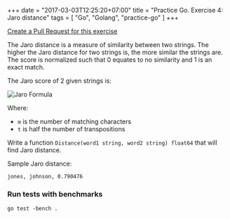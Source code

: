 +++
date = "2017-03-03T12:25:20+07:00"
title = "Practice Go. Exercise 4: Jaro distance"
tags = [ "Go", "Golang", "practice-go" ]
+++

[Create a Pull Request for this exercise](https://github.com/plutov/practice-go/tree/master/jaro)

The Jaro distance is a measure of similarity between two strings. The higher the Jaro distance for two strings is, the more similar the strings are. The score is normalized such that 0 equates to no similarity and 1 is an exact match.

The Jaro score of 2 given strings is:

![Jaro Formula](https://wikimedia.org/api/rest_v1/media/math/render/svg/ba49d2ef630a599848c412d62e62647edbaeb306)

Where:
 - `m` is the number of matching characters
 - `t` is half the number of transpositions

Write a function `Distance(word1 string, word2 string) float64` that will find Jaro distance.

Sample Jaro distance:
```
jones, johnson, 0.790476
```
<!--more-->
### Run tests with benchmarks

```
go test -bench .
```